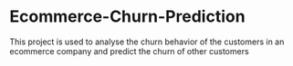 # Ecommerce-Churn-Prediction
This project is used to analyse the churn behavior of the customers in an ecommerce company and predict the churn of other customers
